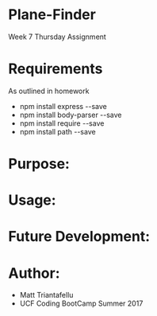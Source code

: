 # Plane-Finder
Week 7 Thursday Assignment


# Requirements
As outlined in homework
- npm install express --save
- npm install body-parser --save
- npm install require --save
- npm install path --save


# Purpose:


# Usage:


# Future Development:


# Author:
- Matt Triantafellu
- UCF Coding BootCamp Summer 2017
